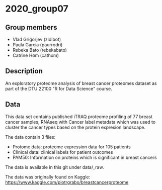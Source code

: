 2020\_group07
====================


Group members
--------------------

* Vlad Grigorjev (zidibot)
* Paula Garcia (paurrodri)  
* Rebeka Bato (rebekabato)
* Catrine Høm (cathom)


Description
--------------------

An exploratory proteome analysis of breast cancer proteomes dataset as part of the DTU 22100 "R for Data Science" course.


Data
--------------------
This data set contains published iTRAQ proteome profiling of 77 breast cancer samples, RNAseq with Cancer label metadata which was used to cluster the cancer types based on the protein expresion landscape. 


The data contain 3 files: 
* Protome data: proteome expression data for 105 patients
* Clinical data: clinical labels for patient outcomes 
* PAM50: Information on proteins which is significant in breast cancers

The data is available in this git under data/\_raw. 

The data was originally found on Kaggle:
<https://www.kaggle.com/piotrgrabo/breastcancerproteome>


